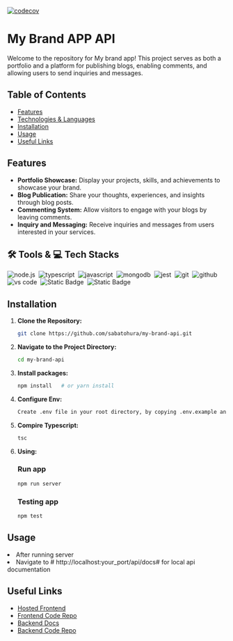 [![codecov](https://codecov.io/gh/sabatohura/my-brand-api/graph/badge.svg?token=J8IWNEUKC4)](https://codecov.io/gh/sabatohura/my-brand-api)

# My Brand APP API

Welcome to the repository for My brand app! This project serves as both a portfolio and a platform for publishing blogs, enabling comments, and allowing users to send inquiries and messages.

## Table of Contents

- [Features](#features)
- [Technologies & Languages](#technologies)
- [Installation](#installation)
- [Usage](#usage)
- [Useful Links](#links)

## Features

- **Portfolio Showcase:** Display your projects, skills, and achievements to showcase your brand.
- **Blog Publication:** Share your thoughts, experiences, and insights through blog posts.
- **Commenting System:** Allow visitors to engage with your blogs by leaving comments.
- **Inquiry and Messaging:** Receive inquiries and messages from users interested in your services.

## 🛠 Tools & 💻 Tech Stacks

<img alt="node.js" src="https://img.shields.io/badge/node.js-90C53F.svg?&style=for-the-badge&logo=node.js&logoColor=fff" />&nbsp;
<img alt="typescript" src="https://img.shields.io/badge/typescript-007ACC.svg?&style=for-the-badge&logo=typescript&logoColor=fff" />&nbsp;
<img alt="javascript" src="https://img.shields.io/badge/javascript-F7DF1E.svg?&style=for-the-badge&logo=javascript&logoColor=fff" />&nbsp;
<img alt="mongodb" src="https://img.shields.io/badge/mongodb-26A944.svg?&style=for-the-badge&logo=mongodb&logoColor=fff" />&nbsp;
<img alt="jest" src="https://img.shields.io/badge/jest-C21325.svg?&style=for-the-badge&logo=jest&logoColor=fff" />&nbsp;
<img alt="git" src="https://img.shields.io/badge/git-F05033.svg?&style=for-the-badge&logo=git&logoColor=fff" />&nbsp;
<img alt="github" src="https://img.shields.io/badge/github-000.svg?&style=for-the-badge&logo=github&logoColor=fff" />&nbsp;
<img alt="vs code" src="https://img.shields.io/badge/vs code-007ACC.svg?&style=for-the-badge&logo=visual-studio-code&logoColor=fff" />&nbsp;
<img alt="Static Badge" src="https://img.shields.io/badge/express-js?style=for-the-badge&logo=express&logoColor=black">&nbsp;
<img alt="Static Badge" src="https://img.shields.io/badge/swagger-js?style=for-the-badge&logo=express&logoColor=black&color=red">&nbsp;

## Installation

1.  **Clone the Repository:**

    ```bash
    git clone https://github.com/sabatohura/my-brand-api.git
    ```

2.  **Navigate to the Project Directory:**
    ```bash
    cd my-brand-api
    ```
3.  **Install packages:**
    ```bash
    npm install   # or yarn install
    ```
4.  **Configure Env:**
    ```bash
    Create .env file in your root directory, by copying .env.example and place your # values
    ```
5.  **Compire Typescript:**
    ```bash
    tsc
    ```
6.  **Using:**
    ### Run app
    ```bash
    npm run server
    ```
    ### Testing app
    ```bash
    npm test
    ```

## Usage

<li>After running server</li>
<li>Navigate to # http://localhost:your_port/api/docs# for local api documentation </li>

## Useful Links

- [Hosted Frontend](https://sabatohura.github.io/my-brand/)
- [Frontend Code Repo](https://github.com/sabatohura/my-brand.git)
- [Backend Docs](https://my-brand-api-04bc.onrender.com/api/docs)
- [Backend Code Repo](https://github.com/sabatohura/my-brand-api.git)
